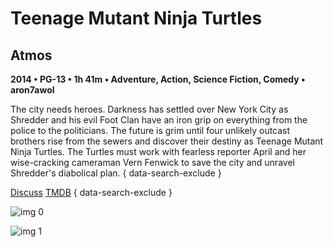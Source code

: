 # Teenage Mutant Ninja Turtles

## Atmos

**2014 • PG-13 • 1h 41m • Adventure, Action, Science Fiction, Comedy • aron7awol**

The city needs heroes. Darkness has settled over New York City as Shredder and his evil Foot Clan have an iron grip on everything from the police to the politicians. The future is grim until four unlikely outcast brothers rise from the sewers and discover their destiny as Teenage Mutant Ninja Turtles. The Turtles must work with fearless reporter April and her wise-cracking cameraman Vern Fenwick to save the city and unravel Shredder's diabolical plan.
{ data-search-exclude }

[Discuss](https://www.avsforum.com/threads/bass-eq-for-filtered-movies.2995212/post-56868576)  [TMDB](https://www.themoviedb.org/movie/98566)
{ data-search-exclude }

![img 0](https://i.imgur.com/GHpQSm7.jpg)

![img 1](https://i.imgur.com/YEbJPIn.png)

